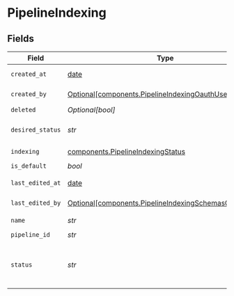 # PipelineIndexing


## Fields

| Field                                                                                                            | Type                                                                                                             | Required                                                                                                         | Description                                                                                                      |
| ---------------------------------------------------------------------------------------------------------------- | ---------------------------------------------------------------------------------------------------------------- | ---------------------------------------------------------------------------------------------------------------- | ---------------------------------------------------------------------------------------------------------------- |
| `created_at`                                                                                                     | [date](https://docs.python.org/3/library/datetime.html#date-objects)                                             | :heavy_check_mark:                                                                                               | Datetime object, specifies when the pipeline was created                                                         |
| `created_by`                                                                                                     | [Optional[components.PipelineIndexingOauthUser]](../../models/shared/pipelineindexingoauthuser.md)               | :heavy_minus_sign:                                                                                               | The user who created the pipeline.                                                                               |
| `deleted`                                                                                                        | *Optional[bool]*                                                                                                 | :heavy_minus_sign:                                                                                               | Soft deletion of pipelines                                                                                       |
| `desired_status`                                                                                                 | *str*                                                                                                            | :heavy_check_mark:                                                                                               | Desired status of a pipeline. This string is either 'DEPLOYED' or  'UNDEPLOYED'.                                 |
| `indexing`                                                                                                       | [components.PipelineIndexingStatus](../../models/shared/pipelineindexingstatus.md)                               | :heavy_check_mark:                                                                                               | N/A                                                                                                              |
| `is_default`                                                                                                     | *bool*                                                                                                           | :heavy_check_mark:                                                                                               | Pipeline is set to default                                                                                       |
| `last_edited_at`                                                                                                 | [date](https://docs.python.org/3/library/datetime.html#date-objects)                                             | :heavy_minus_sign:                                                                                               | Datetime object, specifies when the pipeline was edited                                                          |
| `last_edited_by`                                                                                                 | [Optional[components.PipelineIndexingSchemasOauthUser]](../../models/shared/pipelineindexingschemasoauthuser.md) | :heavy_minus_sign:                                                                                               | The user who last edited the pipeline.                                                                           |
| `name`                                                                                                           | *str*                                                                                                            | :heavy_check_mark:                                                                                               | Name of the pipeline                                                                                             |
| `pipeline_id`                                                                                                    | *str*                                                                                                            | :heavy_check_mark:                                                                                               | Unique identifier of a pipeline                                                                                  |
| `status`                                                                                                         | *str*                                                                                                            | :heavy_check_mark:                                                                                               | Status of a pipeline. This string can be: 'DEPLOYED', 'UNDEPLOYED', 'DEPLOYMENT_IN_PROGRESS', and the like       |
